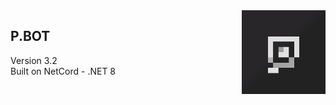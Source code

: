 
<img display="block" src="Bot Icon.png" width="134px" align="right"/>
<span style="white-space: pre-line"><h2>P.BOT</h2><p> Version 3.2  
Built on NetCord - .NET 8  
</p>
</span>